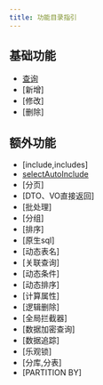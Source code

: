 ```yaml
---
title: 功能目录指引
---
```


## 基础功能
- [查询](/easy-query-doc/query/)
- [新增]
- [修改]
- [删除]

## 额外功能
- [include,includes]
- [selectAutoInclude](/easy-query-doc/query/select-auto-include)
- [分页]
- [DTO、VO直接返回]
- [批处理]
- [分组]
- [排序]
- [原生sql]
- [动态表名]
- [关联查询]
- [动态条件]
- [动态排序]
- [计算属性]
- [逻辑删除]
- [全局拦截器]
- [数据加密查询]
- [数据追踪]
- [乐观锁]
- [分库,分表]
- [PARTITION BY]